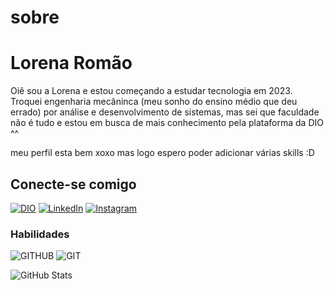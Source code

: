 # sobre
# Lorena Romão
Oiê sou a Lorena e estou começando a estudar tecnologia em 2023. Troquei engenharia mecâninca (meu sonho do ensino médio que deu errado) por análise e desenvolvimento de sistemas, mas sei que faculdade não é tudo e estou em busca de mais conhecimento pela plataforma da DIO ^^

meu perfil esta bem xoxo mas logo espero poder adicionar várias skills :D



## Conecte-se comigo
[![DIO](https://img.shields.io/badge/Meu_Perfil_na_DIO-336?style=for-the-badge&logo=&logoColor=0E76A8)](https://web.dio.me/users/tanconrl?tab=skills)
[![LinkedIn](https://img.shields.io/badge/LinkedIn-336?style=for-the-badge&logo=linkedin&logoColor=0E76A8)](https://www.linkedin.com/in/lorena-tancon-rom%C3%A3o-2b5a13164/)
[![Instagram](https://img.shields.io/badge/Instagram-336?style=for-the-badge&logo=instagram)](https://www.instagram.com/tancollor/)



### Habilidades 
![GITHUB](https://img.shields.io/badge/Github-336?style=for-the-badge&logo=github)
![GIT](https://img.shields.io/badge/Git-336?style=for-the-badge&logo=git)

![GitHub Stats](https://github-readme-stats.vercel.app/api?username=LorenaRomao&theme=transparent&bg_color=336&border_color=336&show_icons=true&icon_color=30A3DC&title_color=E94D5F&text_color=FFF)
